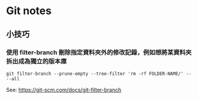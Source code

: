 # Git notes

## 小技巧

### 使用 filter-branch 刪除指定資料夾外的修改記錄，例如想將某資料夾拆出成為獨立的版本庫

```console
git filter-branch --prune-empty --tree-filter 'rm -rf FOLDER-NAME/' -- --all
```

See: https://git-scm.com/docs/git-filter-branch
